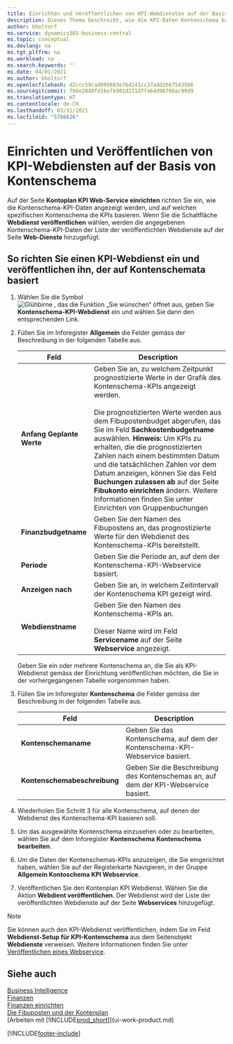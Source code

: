 ```yaml
---
title: Einrichten und Veröffentlichen von KPI-Webdiensten auf der Basis von Kontenschema | Microsoft Docs
description: Dieses Thema beschreibt, wie die KPI-Daten Kontenschema basierend auf bestimmte Kontenschema angezeigt werden.
author: bholtorf
ms.service: dynamics365-business-central
ms.topic: conceptual
ms.devlang: na
ms.tgt_pltfrm: na
ms.workload: na
ms.search.keywords: ''
ms.date: 04/01/2021
ms.author: bholtorf
ms.openlocfilehash: d2ccc59cad099883e764241cc37add26675435b6
ms.sourcegitcommit: 766e2840fd16efb901d211d7fa64d96766ac99d9
ms.translationtype: HT
ms.contentlocale: de-CH
ms.lasthandoff: 03/31/2021
ms.locfileid: "5786626"
---
```

# <a name="set-up-and-publish-kpi-web-services-based-on-account-schedules"></a>Einrichten und Veröffentlichen von KPI-Webdiensten auf der Basis von Kontenschema
Auf der Seite **Kontoplan KPI Web-Service einrichten** richten Sie ein, wie die Kontenschema-KPI-Daten angezeigt werden, und auf welchen spezifischen Kontenschema die KPIs basieren. Wenn Sie die Schaltfläche **Webdienst veröffentlichen** wählen, werden die angegebenen Kontenschema-KPI-Daten der Liste der veröffentlichten Webdienste auf der Seite **Web-Dienste** hinzugefügt.  

## <a name="to-set-up-and-publish-a-kpi-web-service-that-is-based-on-account-schedules"></a>So richten Sie einen KPI-Webdienst ein und veröffentlichen ihn, der auf Kontenschemata basiert  
1.  Wählen Sie die Symbol ![Glühbirne , das die Funktion „Sie wünschen“ öffnet](media/ui-search/search_small.png "Tell Me-Funktion") aus, geben Sie **Kontenschema-KPI-Webdienst** ein und wählen Sie dann den entsprechenden Link.  
2.  Füllen Sie im Inforegister **Allgemein** die Felder gemäss der Beschreibung in der folgenden Tabelle aus.  

    |Feld|Description|  
    |---------------------------------|---------------------------------------|  
    |**Anfang Geplante Werte**|Geben Sie an, zu welchem Zeitpunkt prognostizierte Werte in der Grafik des Kontenschema-KPIs angezeigt werden.<br /><br /> Die prognostizierten Werte werden aus dem Fibupostenbudget abgerufen, das Sie im Feld **Sachkostenbudgetname** auswählen. **Hinweis:**  Um KPIs zu erhalten, die die prognostizierten Zahlen nach einem bestimmten Datum und die tatsächlichen Zahlen vor dem Datum anzeigen, können Sie das Feld **Buchungen zulassen ab** auf der Seite **Fibukonto einrichten** ändern. Weitere Informationen finden Sie unter Einrichten von Gruppenbuchungen |  
    |**Finanzbudgetname**|Geben Sie den Namen des Fibupostens an, das prognostizierte Werte für den Webdienst des Kontenschema-KPIs bereitstellt.|  
    |**Periode**|Geben Sie die Periode an, auf dem der Kontenschema-KPI-Webservice basiert.|  
    |**Anzeigen nach**|Geben Sie an, in welchem Zeitintervall der Kontenschema KPI gezeigt wird.|  
    |**Webdienstname**|Geben Sie den Namen des Kontenschema-KPIs an.<br /><br /> Dieser Name wird im Feld **Servicename** auf der Seite **Webservice** angezeigt.|  

    Geben Sie ein oder mehrere Kontenschema an, die Sie als KPI-Webdienst gemäss der Einrichtung veröffentlichen möchten, die Sie in der vorhergegangenen Tabelle vorgenommen haben.  

3.  Füllen Sie im Inforegister **Kontenschema** die Felder gemäss der Beschreibung in der folgenden Tabelle aus.  

    |Feld|Description|  
    |---------------------------------|---------------------------------------|  
    |**Kontenschemaname**|Geben Sie das Kontenschema, auf dem der Kontenschema-KPI-Webservice basiert.|  
    |**Kontenschemabeschreibung**|Geben Sie die Beschreibung des Kontenschemas an, auf dem der KPI-Webservice basiert.|  

4.  Wiederholen Sie Schritt 3 für alle Kontenschema, auf denen der Webdienst des Kontenschema-KPI basieren soll.  
5.  Um das ausgewählte Kontenschema einzusehen oder zu bearbeiten, wählen Sie auf dem Inforegister **Kontenschema** **Kontenschema bearbeiten**.  
6.  Um die Daten der Kontenschemas-KPIs anzuzeigen, die Sie eingerichtet haben, wählen Sie auf der Registerkarte Navigieren, in der Gruppe **Allgemein Kontoschema KPI Webservice**.  
7.  Veröffentlichen Sie den Kontenplan KPI Webdienst. Wählen Sie die Aktion **Webdient veröffentlichen**. Der Webdienst wird der Liste der veröffentlichten Webdienste auf der Seite **Webservices** hinzugefügt.  

> [!NOTE]  
>  Sie können auch den KPI-Webdienst veröffentlichen, indem Sie im Feld **Webdienst-Setup für KPI-Kontenschema** aus dem Seitenobjekt **Webdienste** verweisen. Weitere Informationen finden Sie unter [Veröffentlichen eines Webservice](across-how-publish-web-service.md).  

## <a name="see-also"></a>Siehe auch  
[Business Intelligence](bi.md)  
[Finanzen](finance.md)  
[Finanzen einrichten](finance-setup-finance.md)  
[Die Fibuposten und der Kontenplan](finance-general-ledger.md)  
[Arbeiten mit [!INCLUDE[prod_short](includes/prod_short.md)]](ui-work-product.md)


[!INCLUDE[footer-include](includes/footer-banner.md)]